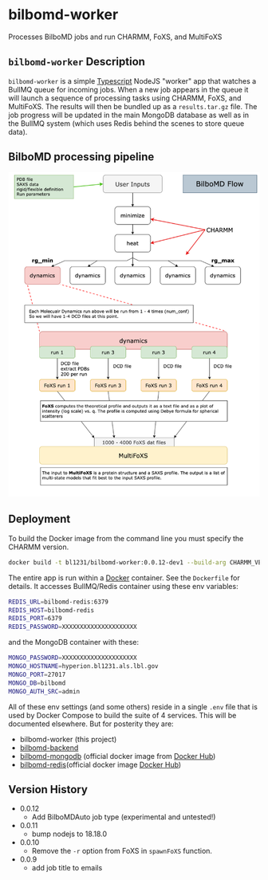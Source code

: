 # bilbomd-worker

Processes BilboMD jobs and run CHARMM, FoXS, and MultiFoXS

## `bilbomd-worker` Description

`bilbomd-worker` is a simple [Typescript](https://www.typescriptlang.org/) NodeJS "worker" app that watches a BullMQ queue for incoming jobs. When a new job appears in the queue it will launch a sequence of processing tasks using CHARMM, FoXS, and MultiFoXS. The results will then be bundled up as a `results.tar.gz` file. The job progress will be updated in the main MongoDB database as well as in the BullMQ system (which uses Redis behind the scenes to store queue data).

## BilboMD processing pipeline

![BilboMD flow](scripts/bilbomd-flow.png)

## Deployment

To build the Docker image from the command line you must specify the CHARMM version.

```bash
docker build -t bl1231/bilbomd-worker:0.0.12-dev1 --build-arg CHARMM_VER=c47b2 .
```

The entire app is run within a [Docker](https://www.docker.com/) container. See the `Dockerfile` for details. It accesses BullMQ/Redis container using these env variables:

```bash
REDIS_URL=bilbomd-redis:6379
REDIS_HOST=bilbomd-redis
REDIS_PORT=6379
REDIS_PASSWORD=XXXXXXXXXXXXXXXXXXXXX
```

and the MongoDB container with these:

```bash
MONGO_PASSWORD=XXXXXXXXXXXXXXXXXXXXX
MONGO_HOSTNAME=hyperion.bl1231.als.lbl.gov
MONGO_PORT=27017
MONGO_DB=bilbomd
MONGO_AUTH_SRC=admin
```

All of these env settings (and some others) reside in a single `.env` file that is used by Docker Compose to build the suite of 4 services. This will be documented elsewhere. But for posterity they are:

- bilbomd-worker (this project)
- [bilbomd-backend](https://github.com/bl1231/bilbomd-backend)
- [bilbomd-mongodb](https://hub.docker.com/_/mongo) (official docker image from [Docker Hub](https://hub.docker.com/))
- [bilbomd-redis](https://hub.docker.com/_/redis)(official docker image [Docker Hub](https://hub.docker.com/))

## Version History

- 0.0.12
  - Add BilboMDAuto job type (experimental and untested!)
- 0.0.11
  - bump nodejs to 18.18.0
- 0.0.10
  - Remove the `-r` option from FoXS in `spawnFoXS` function.
- 0.0.9
  - add job title to emails
